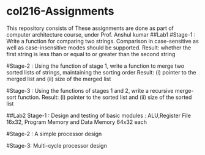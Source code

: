 # col216-Assignments
This repository consists of
These assignments are done as part of computer architecture course, under Prof. Anshul kumar
##Lab1 
#Stage-1 :
Write a function for comparing two strings. Comparison in case-sensitive as well as
case-insensitive modes should be supported.
Result: whether the first string is less than or equal to or greater than the second string

#Stage-2 : 
Using the function of stage 1, write a function to merge two sorted lists of strings,
maintaining the sorting order
Result: (i) pointer to the merged list and (ii) size of the merged list 

#Stage-3 :
Using the functions of stages 1 and 2, write a recursive merge-sort function.
Result: (i) pointer to the sorted list and (ii) size of the sorted list

##Lab2
Stage-1 :
Design and testing of basic modules : ALU,Register File 16x32, Program Memory and Data Memory 64x32 each

#Stage-2 :
A simple processor design

#Stage-3:
Multi-cycle processor design
